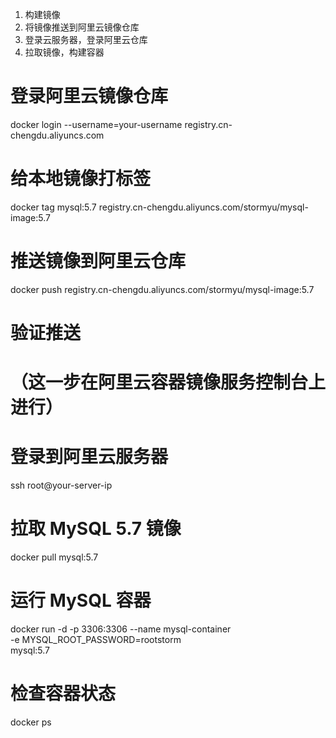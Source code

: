 1. 构建镜像
2. 将镜像推送到阿里云镜像仓库
3. 登录云服务器，登录阿里云仓库
4. 拉取镜像，构建容器

# 登录阿里云镜像仓库
docker login --username=your-username registry.cn-chengdu.aliyuncs.com

# 给本地镜像打标签
docker tag mysql:5.7 registry.cn-chengdu.aliyuncs.com/stormyu/mysql-image:5.7

# 推送镜像到阿里云仓库
docker push registry.cn-chengdu.aliyuncs.com/stormyu/mysql-image:5.7

# 验证推送
# （这一步在阿里云容器镜像服务控制台上进行）

# 登录到阿里云服务器
ssh root@your-server-ip

# 拉取 MySQL 5.7 镜像
docker pull mysql:5.7

# 运行 MySQL 容器
docker run -d -p 3306:3306 --name mysql-container \
  -e MYSQL_ROOT_PASSWORD=rootstorm \
  mysql:5.7

# 检查容器状态
docker ps
